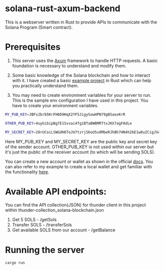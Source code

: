 # solana-rust-axum-backend
This is a webserver written in Rust to provide APIs to communicate with the Solana Program (Smart contract).

# Prerequisites
1. This server uses the [Axum](https://docs.rs/axum/latest/axum/) framework to handle HTTP requests. A basic foundation is necessary to understand and modify them.

2. Some basic knowledge of the Solana blockchain and how to interact with it. I have created a basic [example project](https://github.com/bunnyBites/learn-solana-with-rust) in Rust which can help you practically understand them.

3. You may need to create environment variables for your server to run. This is the sample env configuration I have used in this project. You have to create your environment variables.

```sh
MY_PUB_KEY=JBFs2brb5KrFH6D9HqX2YF5JigySowHPN79gBSaoxKrR

OTHER_PUB_KEY=4uyGibipBg7E1Svsai4fg1BTaBWBMRTtxJKX7agFAdLe

MY_SECRET_KEY=28rUCoiLSWGdH6ToJU7tzrjS6oU5u9MbeRJhBh7HN4h26E1w8uZCigJVArNssFEnH3gzak2DSiYQfBWaHyN5FzGu
```

Here MY_PUB_KEY and MY_SECRET_KEY are the public key and secret key of the sender account. OTHER_PUB_KEY is not used within our server but it's just the public of the receiver account (to which will be sending SOLS).

You can create a new account or wallet as shown in the official [docs](https://solanacookbook.com/references/keypairs-and-wallets.html). You can also refer to my example to create a local wallet and get familiar with the functionality [here](https://github.com/bunnyBites/learn-solana-with-rust/blob/patch-1/README.md).

# Available API endpoints:
You can find the API collection(JSON) for thunder client in this project within thunder-collection_solana-blockchain.json

1. Get 5 SOLS - /getSols
2. Transfer SOLS - /transferSols
3. Get available SOLS from our account - /getBalance

# Running the server

```bash
cargo run
```